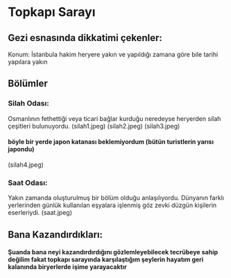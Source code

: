 # Topkapı Sarayı

## Gezi esnasında dikkatimi çekenler:

Konum: İstanbula hakim heryere yakın ve yapıldığı zamana göre bile tarihi yapılara yakın

## Bölümler
### Silah Odası:
Osmanlının fethettiği veya ticari bağlar kurduğu neredeyse heryerden silah çeşitleri bulunuyordu.
(silah1.jpeg) 
(silah2.jpeg)
(silah3.jpeg)
#### böyle bir yerde japon katanası beklemiyordum (bütün turistlerin yarısı japondu)
(silah4.jpeg)
### Saat Odası:
Yakın zamanda oluşturulmuş bir bölüm olduğu anlaşılıyordu. Dünyanın farklı yerlerinden günlük kullanılan eşyalara işlenmiş göz zevki düzgün kişilerin eserleriydi.
(saat.jpeg)

## Bana Kazandırdıkları:

#### Şuanda bana neyi kazandırdırdığını gözlemleyebilecek tecrübeye sahip değilim fakat topkapı sarayında karşılaştığım şeylerin hayatım geri kalanında biryerlerde işime yarayacaktır
